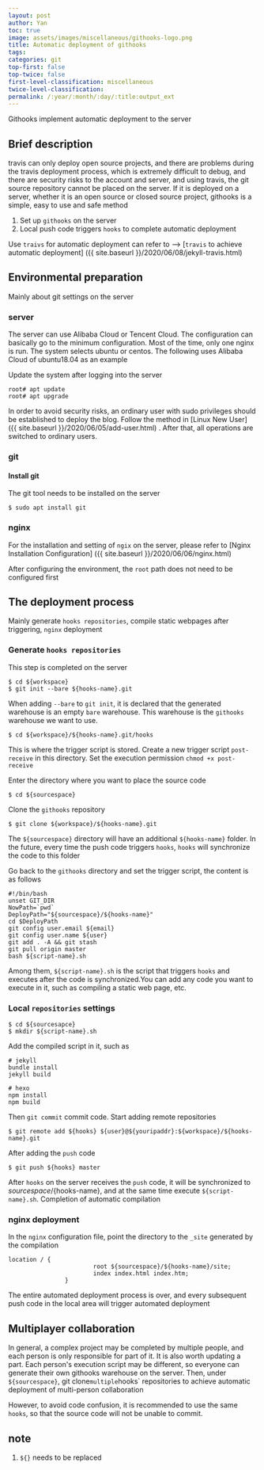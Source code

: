 ```yaml
---
layout: post
author: Yan 
toc: true
image: assets/images/miscellaneous/githooks-logo.png
title: Automatic deployment of githooks
tags:
categories: git
top-first: false
top-twice: false
first-level-classification: miscellaneous
twice-level-classification:
permalink: /:year/:month/:day/:title:output_ext
---
```


Githooks implement automatic deployment to the server

## Brief description


travis can only deploy open source projects, and there are problems during the travis deployment process, which is extremely difficult to debug, and there are security risks to the account and server, and using travis, the git source repository cannot be placed on the server.
If it is deployed on a server, whether it is an open source or closed source project, githooks is a simple, easy to use and safe method

1. Set up `githooks` on the server
2. Local push code triggers `hooks` to complete automatic deployment

Use `traivs` for automatic deployment can refer to --> [`travis` to achieve automatic deployment] ({{ site.baseurl }}/2020/06/08/jekyll-travis.html)

## Environmental preparation

Mainly about git settings on the server

### server


The server can use Alibaba Cloud or Tencent Cloud. The configuration can basically go to the minimum configuration. Most of the time, only one nginx is run. The system selects ubuntu or centos. The following uses Alibaba Cloud of ubuntu18.04 as an example

Update the system after logging into the server

```shell
root# apt update 
root# apt upgrade
```


In order to avoid security risks, an ordinary user with sudo privileges should be established to deploy the blog. Follow the method in [Linux New User] ({{ site.baseurl }}/2020/06/05/add-user.html) .
After that, all operations are switched to ordinary users.

### git

#### Install git

The git tool needs to be installed on the server

```shell
$ sudo apt install git 
```

### nginx

For the installation and setting of `ngix` on the server, please refer to [Nginx Installation Configuration] ({{ site.baseurl }}/2020/06/06/nginx.html)

After configuring the environment, the `root` path does not need to be configured first

## The deployment process

Mainly generate `hooks repositories`, compile static webpages after triggering, `nginx` deployment

### Generate `hooks repositories`

This step is completed on the server

```shell
$ cd ${workspace}
$ git init --bare ${hooks-name}.git
```

When adding `--bare` to `git init`, it is declared that the generated warehouse is an empty `bare` warehouse. This warehouse is the `githooks` warehouse we want to use.

```shell
$ cd ${workspace}/${hooks-name}.git/hooks
```

This is where the trigger script is stored. Create a new trigger script `post-receive` in this directory. Set the execution permission `chmod +x post-receive`

Enter the directory where you want to place the source code

```shell
$ cd ${sourcespace}
```

Clone the `githooks` repository

```shell
$ git clone ${workspace}/${hooks-name}.git 
```

The `${sourcespace}` directory will have an additional `${hooks-name}` folder. In the future, every time the push code triggers `hooks`, `hooks` will synchronize the code to this folder

Go back to the `githooks` directory and set the trigger script, the content is as follows

```shell
#!/bin/bash
unset GIT_DIR
NowPath=`pwd`
DeployPath="${sourcespace}/${hooks-name}"
cd $DeployPath
git config user.email ${email}
git config user.name ${user}
git add . -A && git stash
git pull origin master
bash ${script-name}.sh
```

Among them, `${script-name}.sh` is the script that triggers `hooks` and executes after the code is synchronized.You can add any code you want to execute in it, such as compiling a static web page, etc.

### Local `repositories` settings

```shell
$ cd ${sourcesapce}
$ mkdir ${script-name}.sh
```

Add the compiled script in it, such as

```shell
# jekyll
bundle install 
jekyll build

# hexo
npm install
npm build
```

Then `git commit` commit code. Start adding remote repositories

```shell
$ git remote add ${hooks} ${user}@${youripaddr}:${workspace}/${hooks-name}.git 
```

After adding the `push` code

```shell
$ git push ${hooks} master
```

After `hooks` on the server receives the `push` code, it will be synchronized to ${sourcespace}/${hooks-name}, and at the same time execute `${script-name}.sh`. Completion of automatic compilation

### nginx deployment

In the `nginx` configuration file, point the directory to the `_site` generated by the compilation

```shell
location / {
                        root ${sourcespace}/${hooks-name}/site;
                        index index.html index.htm;
                }

```

The entire automated deployment process is over, and every subsequent push code in the local area will trigger automated deployment

## Multiplayer collaboration


In general, a complex project may be completed by multiple people, and each person is only responsible for part of it. It is also worth updating a part. Each person's execution script may be different, so everyone can generate their own githooks warehouse on the server. Then, under `${sourcespace}`, git clone` multiple `hooks` repositories to achieve automatic deployment of multi-person collaboration

However, to avoid code confusion, it is recommended to use the same `hooks`, so that the source code will not be unable to commit.

## **note**

1. `${}` needs to be replaced
